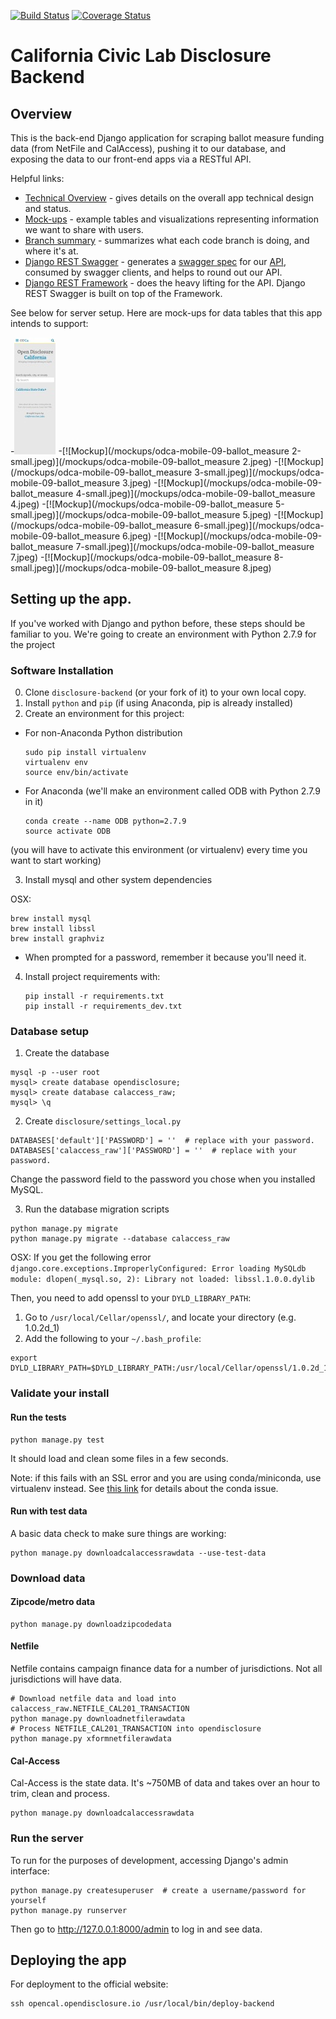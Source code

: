 [![Build
Status](https://travis-ci.org/caciviclab/disclosure-backend.svg?branch=master)](https://travis-ci.org/caciviclab/disclosure-backend)
[![Coverage Status](https://coveralls.io/repos/caciviclab/disclosure-backend/badge.svg?branch=master&service=github)](https://coveralls.io/github/caciviclab/disclosure-backend?branch=master)

California Civic Lab Disclosure Backend
==================================================

## Overview

This is the back-end Django application for scraping ballot measure funding data (from NetFile and CalAccess), pushing it to our database, and exposing the data to our front-end apps via a RESTful API.

Helpful links:
* [Technical Overview](https://github.com/caciviclab/caciviclab.github.io/wiki/Technical%20Overview) - gives details on the overall app technical design and status.
* [Mock-ups](https://github.com/caciviclab/caciviclab.github.io/wiki/Mock-ups) - example tables and visualizations representing information we want to share with users.
* [Branch summary](https://github.com/caciviclab/caciviclab.github.io/wiki/Branch%20summary) - summarizes what each code branch is doing, and where it's at.
* [Django REST Swagger](http://django-rest-swagger.readthedocs.org/en/latest/index.html) - generates a [swagger spec](http://swagger.io/) for our [API](http://admin.caciviclab.org/docs/), consumed by swagger clients, and helps to round out our API.
* [Django REST Framework](http://www.django-rest-framework.org/) - does the heavy lifting for the API. Django REST Swagger is built on top of the Framework.

See below for server setup. Here are mock-ups for data tables that this app intends to support:

-[![Mockup](/mockups/odca-mobile-09-ballot_measure-small.jpeg)](/mockups/odca-mobile-09-ballot_measure.jpeg)
-[![Mockup](/mockups/odca-mobile-09-ballot_measure 2-small.jpeg)](/mockups/odca-mobile-09-ballot_measure 2.jpeg)
-[![Mockup](/mockups/odca-mobile-09-ballot_measure 3-small.jpeg)](/mockups/odca-mobile-09-ballot_measure 3.jpeg)
-[![Mockup](/mockups/odca-mobile-09-ballot_measure 4-small.jpeg)](/mockups/odca-mobile-09-ballot_measure 4.jpeg)
-[![Mockup](/mockups/odca-mobile-09-ballot_measure 5-small.jpeg)](/mockups/odca-mobile-09-ballot_measure 5.jpeg)
-[![Mockup](/mockups/odca-mobile-09-ballot_measure 6-small.jpeg)](/mockups/odca-mobile-09-ballot_measure 6.jpeg)
-[![Mockup](/mockups/odca-mobile-09-ballot_measure 7-small.jpeg)](/mockups/odca-mobile-09-ballot_measure 7.jpeg)
-[![Mockup](/mockups/odca-mobile-09-ballot_measure 8-small.jpeg)](/mockups/odca-mobile-09-ballot_measure 8.jpeg)

## Setting up the app.

If you've worked with Django and python before, these steps should be familiar to you.
We're going to create an environment with Python 2.7.9 for the project


### Software Installation

0. Clone `disclosure-backend` (or your fork of it) to your own local copy.
1. Install `python` and `pip` (if using Anaconda, pip is already installed)
2. Create an environment for this project:
  * For non-Anaconda Python distribution
    ```
    sudo pip install virtualenv
    virtualenv env
    source env/bin/activate
    ```

  * For Anaconda (we'll make an environment called ODB with Python 2.7.9 in it)
    ```
    conda create --name ODB python=2.7.9
    source activate ODB
    ```

  (you will have to activate this environment (or virtualenv) every time you want to start working)

3. Install mysql and other system dependencies

  OSX:
   ```
   brew install mysql
   brew install libssl
   brew install graphviz
   ```
  * When prompted for a password, remember it because you'll need it.

4. Install project requirements with:
   ```
   pip install -r requirements.txt
   pip install -r requirements_dev.txt
   ```


### Database setup

1. Create the database
  ```
  mysql -p --user root
  mysql> create database opendisclosure;
  mysql> create database calaccess_raw;
  mysql> \q
  ```

2. Create `disclosure/settings_local.py`

  ```
  DATABASES['default']['PASSWORD'] = ''  # replace with your password.
  DATABASES['calaccess_raw']['PASSWORD'] = ''  # replace with your password.
  ```

  Change the password field to the password you chose when you installed MySQL.


3. Run the database migration scripts
  ```
  python manage.py migrate
  python manage.py migrate --database calaccess_raw
  ```

  OSX: If you get the following error `django.core.exceptions.ImproperlyConfigured: Error loading MySQLdb module: dlopen(_mysql.so, 2): Library not loaded: libssl.1.0.0.dylib`

  Then, you need to add openssl to your `DYLD_LIBRARY_PATH`:
  1. Go to `/usr/local/Cellar/openssl/`, and locate your directory (e.g. 1.0.2d_1)
  2. Add the following to your `~/.bash_profile`:
   ```
   export DYLD_LIBRARY_PATH=$DYLD_LIBRARY_PATH:/usr/local/Cellar/openssl/1.0.2d_1/lib
   ```

### Validate your install

#### Run the tests

```
python manage.py test
```

It should load and clean some files in a few seconds.

Note: if this fails with an SSL error and you are using conda/miniconda, use virtualenv instead. See [this link](https://groups.google.com/a/continuum.io/forum/#!topic/conda/Fqv93VKQXAc) for details about the conda issue.

#### Run with test data

A basic data check to make sure things are working:

```
python manage.py downloadcalaccessrawdata --use-test-data
```


### Download data

#### Zipcode/metro data

```
python manage.py downloadzipcodedata
```

#### Netfile

Netfile contains campaign finance data for a number of jurisdictions. Not all
jurisdictions will have data.

```
# Download netfile data and load into calaccess_raw.NETFILE_CAL201_TRANSACTION
python manage.py downloadnetfilerawdata
# Process NETFILE_CAL201_TRANSACTION into opendisclosure
python manage.py xformnetfilerawdata
```

#### Cal-Access

Cal-Access is the state data. It's ~750MB of data and takes over an hour to
trim, clean and process.

```
python manage.py downloadcalaccessrawdata
```


### Run the server

To run for the purposes of development, accessing Django's admin interface:

```
python manage.py createsuperuser  # create a username/password for yourself
python manage.py runserver
```

Then go to http://127.0.0.1:8000/admin to log in and see data.


## Deploying the app

For deployment to the official website:

```
ssh opencal.opendisclosure.io /usr/local/bin/deploy-backend
```
